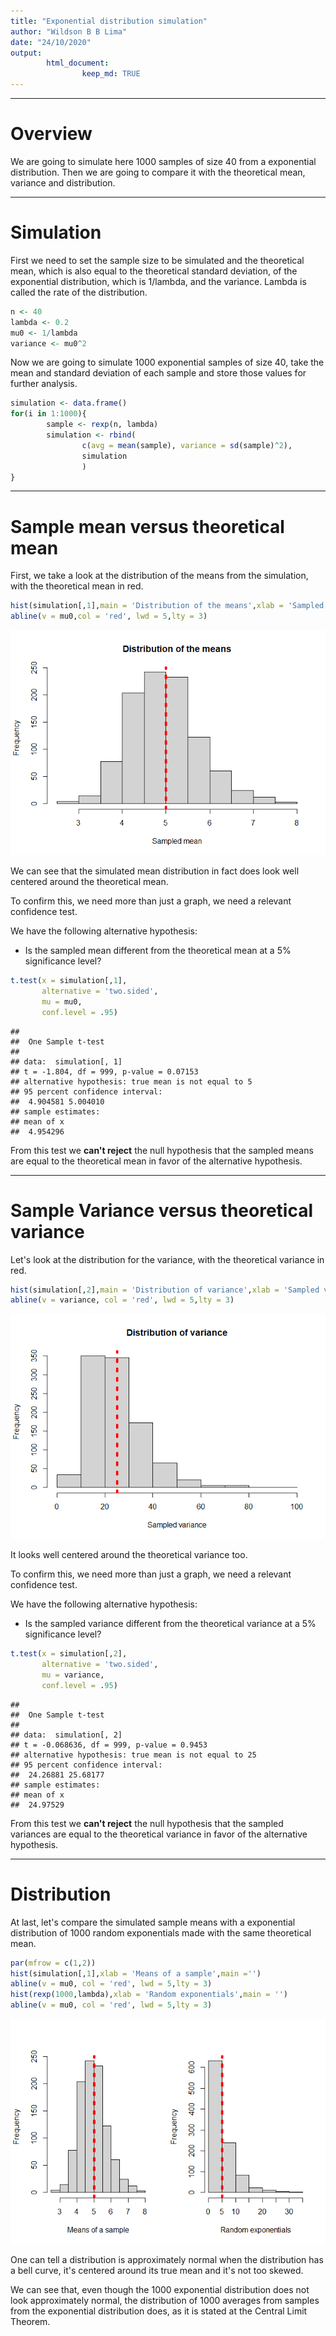 ```yaml
---
title: "Exponential distribution simulation"
author: "Wildson B B Lima"
date: "24/10/2020"
output: 
        html_document:
                keep_md: TRUE
---
```




---

# Overview

We are going to simulate here 1000 samples of size 40 from a exponential distribution. Then we are going to compare it with the theoretical mean, variance and distribution.

---

# Simulation

First we need to set the sample size to be simulated and the theoretical mean, which is also equal to the theoretical standard deviation, of the exponential distribution, which is 1/lambda, and the variance. Lambda is called the rate of the distribution.


```r
n <- 40
lambda <- 0.2
mu0 <- 1/lambda
variance <- mu0^2
```

Now we are going to simulate 1000 exponential samples of size 40, take the mean and standard deviation of each sample and store those values for further analysis. 


```r
simulation <- data.frame()
for(i in 1:1000){
        sample <- rexp(n, lambda)
        simulation <- rbind(
                c(avg = mean(sample), variance = sd(sample)^2),
                simulation
                )
}
```

---

# Sample mean versus theoretical mean

First, we take a look at the distribution of the means from the simulation, with the theoretical mean in red.


```r
hist(simulation[,1],main = 'Distribution of the means',xlab = 'Sampled mean')
abline(v = mu0,col = 'red', lwd = 5,lty = 3)
```

![](exponential-dist_files/figure-html/unnamed-chunk-3-1.png)<!-- -->

We can see that the simulated mean distribution in fact does look well centered around the theoretical mean. 

To confirm this, we need more than just a graph, we need a relevant confidence test.

We have the following alternative hypothesis:

* Is the sampled mean different from the theoretical mean at a 5% significance level?


```r
t.test(x = simulation[,1],
       alternative = 'two.sided',
       mu = mu0,
       conf.level = .95)
```

```
## 
## 	One Sample t-test
## 
## data:  simulation[, 1]
## t = -1.804, df = 999, p-value = 0.07153
## alternative hypothesis: true mean is not equal to 5
## 95 percent confidence interval:
##  4.904581 5.004010
## sample estimates:
## mean of x 
##  4.954296
```

From this test we **can't reject** the null hypothesis that the sampled means are equal to the theoretical mean in favor of the alternative hypothesis.

---

# Sample Variance versus theoretical variance

Let's look at the distribution for the variance, with the theoretical variance in red.


```r
hist(simulation[,2],main = 'Distribution of variance',xlab = 'Sampled variance')
abline(v = variance, col = 'red', lwd = 5,lty = 3)
```

![](exponential-dist_files/figure-html/unnamed-chunk-5-1.png)<!-- -->

It looks well centered around the theoretical variance too.

To confirm this, we need more than just a graph, we need a relevant confidence test.

We have the following alternative hypothesis:

* Is the sampled variance different from the theoretical variance at a 5% significance level?


```r
t.test(x = simulation[,2],
       alternative = 'two.sided',
       mu = variance,
       conf.level = .95)
```

```
## 
## 	One Sample t-test
## 
## data:  simulation[, 2]
## t = -0.068636, df = 999, p-value = 0.9453
## alternative hypothesis: true mean is not equal to 25
## 95 percent confidence interval:
##  24.26881 25.68177
## sample estimates:
## mean of x 
##  24.97529
```

From this test we **can't reject** the null hypothesis that the sampled variances are equal to the theoretical variance in favor of the alternative hypothesis. 

---

# Distribution

At last, let's compare the simulated sample means with a exponential distribution of 1000 random exponentials made with the same theoretical mean.


```r
par(mfrow = c(1,2))
hist(simulation[,1],xlab = 'Means of a sample',main ='')
abline(v = mu0, col = 'red', lwd = 5,lty = 3)
hist(rexp(1000,lambda),xlab = 'Random exponentials',main = '')
abline(v = mu0, col = 'red', lwd = 5,lty = 3)
```

![](exponential-dist_files/figure-html/unnamed-chunk-7-1.png)<!-- -->

One can tell a distribution is approximately normal when the distribution has a bell curve, it's centered around its true mean and it's not too skewed.

We can see that, even though the 1000 exponential distribution does not look approximately normal, the distribution of 1000 averages from samples from the exponential distribution does, as it is stated at the Central Limit Theorem.



